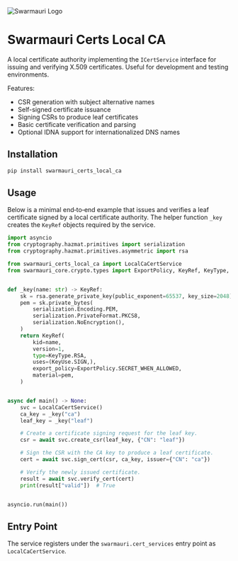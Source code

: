 <picture>
  <source media="(prefers-color-scheme: dark)"  srcset="https://res.cloudinary.com/dryedzrlo/image/upload/v1757724629/swarmauri_brand_frag_light_mg8cmd.png">
  <source media="(prefers-color-scheme: light)" srcset="https://res.cloudinary.com/dryedzrlo/image/upload/v1757724629/swarmauri_brand_frag_dark_tzjuja.png">
  <!-- Fallback below (see #2) -->
  <img alt="Swarmauri Logo" src="https://res.cloudinary.com/dryedzrlo/image/upload/v1757724629/swarmauri_brand_frag_dark_tzjuja.png">
</picture>

# Swarmauri Certs Local CA

A local certificate authority implementing the `ICertService` interface for issuing and verifying X.509 certificates. Useful for development and testing environments.

Features:
- CSR generation with subject alternative names
- Self-signed certificate issuance
- Signing CSRs to produce leaf certificates
- Basic certificate verification and parsing
- Optional IDNA support for internationalized DNS names

## Installation

```bash
pip install swarmauri_certs_local_ca
```

## Usage

Below is a minimal end‑to‑end example that issues and verifies a leaf
certificate signed by a local certificate authority.  The helper function
`_key` creates the ``KeyRef`` objects required by the service.

```python
import asyncio
from cryptography.hazmat.primitives import serialization
from cryptography.hazmat.primitives.asymmetric import rsa

from swarmauri_certs_local_ca import LocalCaCertService
from swarmauri_core.crypto.types import ExportPolicy, KeyRef, KeyType, KeyUse


def _key(name: str) -> KeyRef:
    sk = rsa.generate_private_key(public_exponent=65537, key_size=2048)
    pem = sk.private_bytes(
        serialization.Encoding.PEM,
        serialization.PrivateFormat.PKCS8,
        serialization.NoEncryption(),
    )
    return KeyRef(
        kid=name,
        version=1,
        type=KeyType.RSA,
        uses=(KeyUse.SIGN,),
        export_policy=ExportPolicy.SECRET_WHEN_ALLOWED,
        material=pem,
    )


async def main() -> None:
    svc = LocalCaCertService()
    ca_key = _key("ca")
    leaf_key = _key("leaf")

    # Create a certificate signing request for the leaf key.
    csr = await svc.create_csr(leaf_key, {"CN": "leaf"})

    # Sign the CSR with the CA key to produce a leaf certificate.
    cert = await svc.sign_cert(csr, ca_key, issuer={"CN": "ca"})

    # Verify the newly issued certificate.
    result = await svc.verify_cert(cert)
    print(result["valid"])  # True


asyncio.run(main())
```

## Entry Point

The service registers under the `swarmauri.cert_services` entry point as `LocalCaCertService`.
